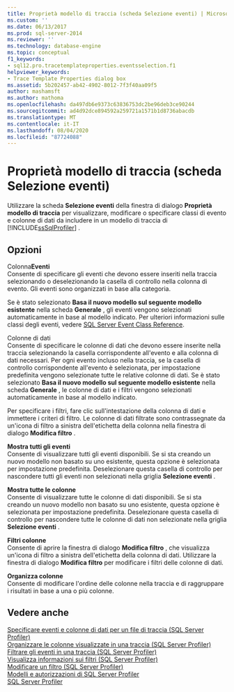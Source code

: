 ```yaml
---
title: Proprietà modello di traccia (scheda Selezione eventi) | Microsoft Docs
ms.custom: ''
ms.date: 06/13/2017
ms.prod: sql-server-2014
ms.reviewer: ''
ms.technology: database-engine
ms.topic: conceptual
f1_keywords:
- sql12.pro.tracetemplateproperties.eventsselection.f1
helpviewer_keywords:
- Trace Template Properties dialog box
ms.assetid: 5b202457-ab42-4902-8012-7f3f40aa09f5
author: mashamsft
ms.author: mathoma
ms.openlocfilehash: da497db6e9373c63836753dc2be96deb3ce90244
ms.sourcegitcommit: ad4d92dce894592a259721a1571b1d8736abacdb
ms.translationtype: MT
ms.contentlocale: it-IT
ms.lasthandoff: 08/04/2020
ms.locfileid: "87724088"
---
```

# <a name="trace-template-properties-events-selection-tab"></a>Proprietà modello di traccia (scheda Selezione eventi)
  Utilizzare la scheda **Selezione eventi** della finestra di dialogo **Proprietà modello di traccia** per visualizzare, modificare o specificare classi di evento e colonne di dati da includere in un modello di traccia di [!INCLUDE[ssSqlProfiler](../includes/sssqlprofiler-md.md)] .  
  
## <a name="options"></a>Opzioni  
 Colonna**Eventi**  
 Consente di specificare gli eventi che devono essere inseriti nella traccia selezionando o deselezionando la casella di controllo nella colonna di evento. Gli eventi sono organizzati in base alla categoria.  
  
 Se è stato selezionato **Basa il nuovo modello sul seguente modello esistente** nella scheda **Generale** , gli eventi vengono selezionati automaticamente in base al modello indicato. Per ulteriori informazioni sulle classi degli eventi, vedere [SQL Server Event Class Reference](../relational-databases/event-classes/sql-server-event-class-reference.md).  
  
 Colonne di dati  
 Consente di specificare le colonne di dati che devono essere inserite nella traccia selezionando la casella corrispondente all'evento e alla colonna di dati necessari. Per ogni evento incluso nella traccia, se la casella di controllo corrispondente all'evento è selezionata, per impostazione predefinita vengono selezionate tutte le relative colonne di dati. Se è stato selezionato **Basa il nuovo modello sul seguente modello esistente** nella scheda **Generale** , le colonne di dati e i filtri vengono selezionati automaticamente in base al modello indicato.  
  
 Per specificare i filtri, fare clic sull'intestazione della colonna di dati e immettere i criteri di filtro. Le colonne di dati filtrate sono contrassegnate da un'icona di filtro a sinistra dell'etichetta della colonna nella finestra di dialogo **Modifica filtro** .  
  
 **Mostra tutti gli eventi**  
 Consente di visualizzare tutti gli eventi disponibili. Se si sta creando un nuovo modello non basato su uno esistente, questa opzione è selezionata per impostazione predefinita. Deselezionare questa casella di controllo per nascondere tutti gli eventi non selezionati nella griglia **Selezione eventi** .  
  
 **Mostra tutte le colonne**  
 Consente di visualizzare tutte le colonne di dati disponibili. Se si sta creando un nuovo modello non basato su uno esistente, questa opzione è selezionata per impostazione predefinita. Deselezionare questa casella di controllo per nascondere tutte le colonne di dati non selezionate nella griglia **Selezione eventi** .  
  
 **Filtri colonne**  
 Consente di aprire la finestra di dialogo **Modifica filtro** , che visualizza un'icona di filtro a sinistra dell'etichetta della colonna di dati. Utilizzare la finestra di dialogo **Modifica filtro** per modificare i filtri delle colonne di dati.  
  
 **Organizza colonne**  
 Consente di modificare l'ordine delle colonne nella traccia e di raggruppare i risultati in base a una o più colonne.  
  
## <a name="see-also"></a>Vedere anche  
 [Specificare eventi e colonne di dati per un file di traccia &#40;SQL Server Profiler&#41;](../tools/sql-server-profiler/specify-events-and-data-columns-for-a-trace-file-sql-server-profiler.md)   
 [Organizzare le colonne visualizzate in una traccia &#40;SQL Server Profiler&#41;](../tools/sql-server-profiler/organize-columns-displayed-in-a-trace-sql-server-profiler.md)   
 [Filtrare gli eventi in una traccia &#40;SQL Server Profiler&#41;](../tools/sql-server-profiler/filter-events-in-a-trace-sql-server-profiler.md)   
 [Visualizza informazioni sui filtri &#40;SQL Server Profiler&#41;](../tools/sql-server-profiler/view-filter-information-sql-server-profiler.md)   
 [Modificare un filtro &#40;SQL Server Profiler&#41;](../tools/sql-server-profiler/modify-a-filter-sql-server-profiler.md)   
 [Modelli e autorizzazioni di SQL Server Profiler](../tools/sql-server-profiler/sql-server-profiler-templates-and-permissions.md)   
 [SQL Server Profiler](../tools/sql-server-profiler/sql-server-profiler.md)  
  
  
